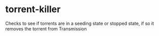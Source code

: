 # torrent-killer
Checks to see if torrents are in a seeding state or stopped state, if so it removes the torrent from Transmission
